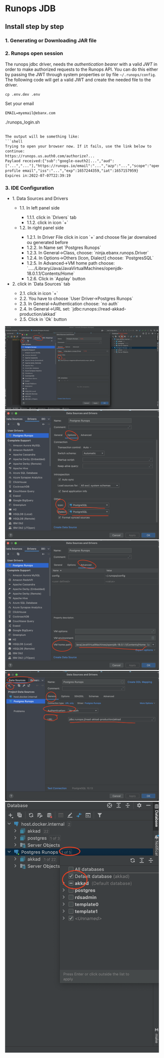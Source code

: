 # Runops JDB

## Install step by step

### 1. Generating or Downloading JAR file

### 2. Runops open session

The runops jdbc driver, needs the _authentication bearer_ with a valid _JWT_ in order to make authorized requests to the Runops API.
You can do this either by passing the JWT through system properties or by file `~/.runops/config`.
The following code will get a valid JWT and create the needed file to the driver.

```shell
cp .env.dev .env
```
Set your email
```shell
EMAIL=myemail@ebanx.com
```
./runops_login.sh
```

The output will be something like:
```shell
Trying to open your browser now. If it fails, use the link below to continue:
https://runops.us.auth0.com/authorize?...
Paylaod received:{"sub":"google-oauth2|...","aud":["...","..."],"https://runops.io/email":"...","azp":"...","scope":"openid profile email","iss":"...","exp":1657244359,"iat":1657157959}
Expires in:2022-07-07T22:39:19
```


### 3. IDE Configuration
<ul>
  <li>1. Data Sources and Drivers</li>
    <ul>
      <li>1.1. In left panel side </li>
        <ul>
          <li>1.1.1. click in `Drivers` tab</li>
          <li>1.1.2. click in icon `+`</li>
        </ul>
      <li>1.2. In right panel side</li>
        <ul>
          <li>1.2.1. In Driver File click in icon `+` and choose file jar downaloed ou generated before</li>
          <li>1.2.2. In Name set `Postgres Runops`</li>
          <li>1.2.3. In General->Class, choose: `ninja.ebanx.runops.Driver`</li>
          <li>1.2.4. In Options->Others [Icon, Dialect] choose: `PostgresSQL`</li>
          <li>1.2.5. In Advanced->VM home path choose: `...../Library/Java/JavaVirtualMachines/openjdk-18.0.1.1/Contents/Home` </li>
          <li>1.2.6. Click in `Applay` button</li>
        </ul>
     </ul>
  <li>2. click in `Data Sources` tab</li>
      <ul>
        <li>2.1. click in icon `+`</li>
        <li>2.2. You have to choose `User Driver->Postgres Runops` </li>
        <li>2.3. In General->Authentication choose: `no auth`</li>
        <li>2.4. In General->URL set: `jdbc:runops://read-akkad-production/akkad`</li>
        <li>2.5. Click in `Ok` button</li>
      </ul>
</ul>

![Step1](docs/image1.png "Step2")
![Step2](docs/image2.png "Step2")
![Step3](docs/image3.png "Step3")
![Step4](docs/image4.png "Step4")
![Step5](docs/image5.png "Step5")
